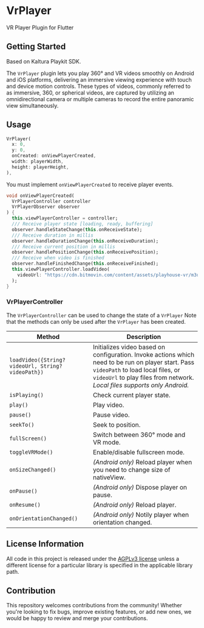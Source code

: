 # VrPlayer

VR Player Plugin for Flutter

## Getting Started

Based on Kaltura Playkit SDK.

The `VrPlayer` plugin lets you play 360° and VR videos smoothly on Android and iOS platforms, delivering an immersive viewing experience with touch and device motion controls. These types of videos, commonly referred to as immersive, 360, or spherical videos, are captured by utilizing an omnidirectional camera or multiple cameras to record the entire panoramic view simultaneously.
## Usage

```dart
VrPlayer(
  x: 0,
  y: 0,
  onCreated: onViewPlayerCreated,
  width: playerWidth,
  height: playerHeight,
),
```
You must implement `onViewPlayerCreated` to receive player events.

```dart
void onViewPlayerCreated(
  VrPlayerController controller
  VrPlayerObserver observer
) {
  this.viewPlayerController = controller;
  /// Receive player state [loading, ready, buffering]
  observer.handleStateChange(this.onReceiveState);
  /// Receive duration in millis
  observer.handleDurationChange(this.onReceiveDuration);
  /// Receive current position in millis
  observer.handlePositionChange(this.onReceivePosition);
  /// Receive when video is finished
  observer.handleFinishedChange(this.onReceiveFinished);
  this.viewPlayerController.loadVideo(
    videoUrl: "https://cdn.bitmovin.com/content/assets/playhouse-vr/m3u8s/105560.m3u8"
  );
}
```
### VrPlayerController

The `VrPlayerController` can be used to change the state of a `VrPlayer`  Note that the methods can only be used after the `VrPlayer` has been created.

 Method | Description 
--- | ---
`loadVideo({String? videoUrl, String? videoPath})` | Initializes video based on configuration. Invoke actions which need to be run on player start. Pass `videoPath` to load local files, or `videoUrl` to play files from network. *Local files supports only Android.*
`isPlaying()` | Check current player state.
`play()` | Play video.
`pause()` | Pause video.
`seekTo()` | Seek to position.
`fullScreen()` | Switch between 360° mode and VR mode.
`toggleVRMode()` | Enable/disable fullscreen mode.
`onSizeChanged()` | *(Android only)* Reload player when you need to change size of nativeView.
`onPause()` | *(Android only)* Dispose player on pause.
`onResume()` | *(Android only)* Reload player.
`onOrientationChanged()` | *(Android only)* Notily player when orientation changed.

## License Information  

All code in this project is released under the [AGPLv3 license](https://www.gnu.org/licenses/agpl-3.0.html) unless a different license for a particular library is specified in the applicable library path.   

## Contribution

This repository welcomes contributions from the community! Whether you're looking to fix bugs, improve existing features, or add new ones, we would be happy to review and merge your contributions.